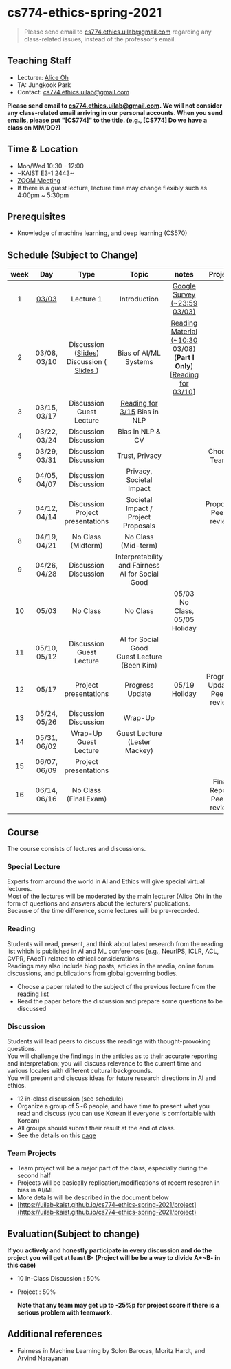 # cs774-ethics-spring-2021

> Please send email to cs774.ethics.uilab@gmail.com regarding any class-related issues, instead of the professor's email.

## Teaching Staff

- Lecturer: [Alice Oh](https://aliceoh9.github.io/)
- TA: Jungkook Park
- Contact: cs774.ethics.uilab@gmail.com

**Please send email to cs774.ethics.uilab@gmail.com. We will not consider any class-related email arriving in our personal accounts. When you send emails, please put "[CS774]" to the title. (e.g., [CS774] Do we have a class on MM/DD?)**

## Time & Location
- Mon/Wed 10:30 - 12:00
- ~KAIST E3-1 2443~
- [ZOOM Meeting](https://kaist.zoom.us/j/86169039980?pwd=VFlWMk5IY0VIbVZ6cTZjU2RYSWUzZz09#success)
- If there is a guest lecture, lecture time may change flexibly such as 4:00pm ~ 5:30pm

## Prerequisites  

- Knowledge of machine learning, and deep learning (CS570)

## Schedule (Subject to Change)

|  week |                    Day                    |                Type             |                      Topic                    |      notes     |           Project          |
|:-----:|:-----------------------------------------:|:-------------------------------:|:---------------------------------------------:|:--------------:|:--------------------------:|
|   1   | [03/03](contents/2021_cs774_lecture1.pdf) | Lecture 1                       | Introduction                                  | [Google Survey (~23:59 03/03)](https://forms.gle/URPwB6ZcpcgZXpMB7) | |
|   2   | 03/08, 03/10                              | Discussion (<a href="https://drive.google.com/file/d/1M-7WLUmd1ySbNiUCUwd8arGQpUDPOq7W/view?usp=sharing">Slides</a>)<br/> Discussion (<a href="https://docs.google.com/presentation/d/1n6EdR_esE1QBtCN2gIwVk_dzayZ0OsSrbQZXsN9pRo4/edit?usp=sharing"> Slides </a>)    | Bias of AI/ML Systems                         | [Reading Material (~10:30 03/08)](contents/Z_Big_Datas_Disparate_Impacts.pdf) (**Part I Only**) <br> [<a href="https://www.aclweb.org/anthology/Q18-1041/">Reading for 03/10</a>] | |
|   3   | 03/15, 03/17                              | Discussion <br/> Guest Lecture  | <a href="https://faculty.washington.edu/ebender/papers/Stochastic_Parrots.pdf"> Reading for 3/15</a> Bias in NLP <br/>    | | |
|   4   | 03/22, 03/24                              | Discussion  <br/> Discussion    | Bias in NLP & CV      | | |
|   5   | 03/29, 03/31                              | Discussion  <br/> Discussion    | Trust, Privacy         | | Choose Teams |
|   6   | 04/05, 04/07                              | Discussion  <br/> Discussion    | Privacy, Societal Impact                             | | |
|   7   | 04/12, 04/14                              | Discussion  <br/> Project presentations | Societal Impact / Project Proposals                           | | Proposal, Peer-review|
|   8   | 04/19, 04/21                              | No Class (Midterm)              | No Class (Mid-term)                       | |  |
|   9   | 04/26, 04/28                              | Discussion  <br/> Discussion    | Interpretability and Fairness <br/> AI for Social Good                        | | |
|   10  | 05/03                                     | No Class     | No Class                         | 05/03 No Class, 05/05 Holiday | |
|   11  | 05/10, 05/12                              | Discussion <br/> Guest Lecture  | AI for Social Good <br/> Guest Lecture (Been Kim)                             | | |
|   12  | 05/17                                     | Project presentations  | Progress Update <br/>        | 05/19 Holiday | Progress Update, Peer-review |
|   13  | 05/24, 05/26                              | Discussion <br/> Discussion     | Wrap-Up                 | | |
|   14  | 05/31, 06/02                              | Wrap-Up <br/> Guest Lecture  | Guest Lecture (Lester Mackey)	| | |
|   15  | 06/07, 06/09                              | Project presentations           |                                               | | |
|   16  | 06/14, 06/16                              | No Class (Final Exam)           |                           | | Final Report Peer-review |



## Course

The course consists of lectures and discussions.

### Special Lecture

Experts from around the world in AI and Ethics will give special virtual lectures.  
Most of the lectures will be moderated by the main lecturer (Alice Oh) in the form of questions and answers about the lecturers’ publications.  
Because of the time difference, some lectures will be pre-recorded.  
<!-- Possible lecturers include [Joanna Bryson (Hertie School)](http://www.cs.bath.ac.uk/~jjb/) on the topic of general AI Ethics, [Shakir Mohamed (DeepMind)](https://shakirm.com/) on the topic of diversity and inclusion in AI, [Dirk Hovy(Bocconi University)](http://www.dirkhovy.com) on the topic of Predictive Bias in NLP, [Kyunghyun Cho (New York University)](https://kyunghyuncho.me/), and additional guests will be added. -->

### Reading

Students will read,  present,  and think about latest research from the reading list which is published in AI  and  ML conferences (e.g., NeurIPS, ICLR, ACL, CVPR, FAccT) related to ethical considerations.  
Readings may also include blog posts, articles in the media, online forum discussions, and publications from global governing bodies.

- Choose a paper related to the subject of the previous lecture from the [reading list](https://docs.google.com/document/d/1oL3aBkflgKoGymlpFqhx81fXZrKKOWh0lk2PfPTCdDU/edit?usp=sharing)
- Read the paper before the discussion and prepare some questions to be discussed

### Discussion

Students will lead peers to discuss the readings with thought-provoking questions.   
You will challenge the findings in the articles as to their accurate reporting and interpretation;  you will discuss relevance to the current time and various locales with different cultural backgrounds.  
You will present and discuss ideas for future research directions in AI and ethics.

- 12 in-class discussion (see schedule)
- Organize a group of 5~6 people, and have time to present what you read and discuss (you can use Korean if everyone is comfortable with Korean)
- All groups should submit their result at the end of class.
- See the details on this [page](https://uilab-kaist.github.io/cs774-ethics-spring-2021/discussion)

### Team Projects

- Team project will be a major part of the class, especially during the second half
- Projects will be basically replication/modifications of recent research in bias in AI/ML
- More details will be described in the document below
- [https://uilab-kaist.github.io/cs774-ethics-spring-2021/project](https://uilab-kaist.github.io/cs774-ethics-spring-2021/project)

## Evaluation(Subject to change)

 **If you actively and honestly participate in every discussion and do the project you will get at least B- (Project will be be a way to divide A+~B- in this case)**

* 10 In-Class Discussion : 50%

* Project : 50%
  
    **Note that any team may get up to -25%p for project score if there is a serious problem with teamwork.**


## Additional references

- Fairness in Machine Learning by Solon Barocas, Moritz Hardt, and Arvind Narayanan
